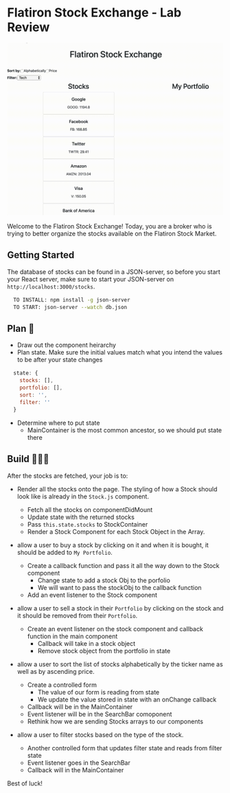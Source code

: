 # Flatiron Stock Exchange - Lab Review

![Clone Down Repo to See GIF](./stocks.gif)

Welcome to the Flatiron Stock Exchange!
Today, you are a broker who is trying to better organize the stocks available on the Flatiron Stock Market.

## Getting Started

The database of stocks can be found in a JSON-server, so before you start your React server, make sure to start your JSON-server on `http://localhost:3000/stocks`.

```bash
  TO INSTALL: npm install -g json-server
  TO START: json-server --watch db.json
```

## Plan 📝

* Draw out the component heirarchy
* Plan state. Make sure the initial values match what you intend the values to be after your state changes

```javascript
  state: {
    stocks: [],
    portfolio: [],
    sort: '',
    filter: ''
  }
```

* Determine where to put state
  * MainContainer is the most common ancestor, so we should put state there

## Build 👷🏾‍♀️

After the stocks are fetched, your job is to:

* Render all the stocks onto the page. The styling of how a Stock should look like is already in the `Stock.js` component.
  * Fetch all the stocks on componentDidMount
  * Update state with the returned stocks
  * Pass ```this.state.stocks``` to StockContainer
  * Render a Stock Component for each Stock Object in the Array.
  
* allow a user to buy a stock by clicking on it and when it is bought, it should be added to `My Portfolio`.
  * Create a callback function and pass it all the way down to the Stock component
    * Change state to add a stock Obj to the porfolio
    * We will want to pass the stockObj to the callback function
  * Add an event listener to the Stock component

* allow a user to sell a stock in their `Portfolio` by clicking on the stock and it should be removed from their `Portfolio`.
  * Create an event listener on the stock component and callback function in the main component
    * Callback will take in a stock object
    * Remove stock object from the portfolio in state

* allow a user to sort the list of stocks alphabetically by the ticker name as well as by ascending price.
  * Create a controlled form
    * The value of our form is reading from state
    * We update the value stored in state with an onChange callback
  * Callback will be in the MainContainer
  * Event listener will be in the SearchBar comoponent
  * Rethink how we are sending Stocks arrays to our components

* allow a user to filter stocks based on the type of the stock.
  * Another controlled form that updates filter state and reads from filter state
  * Event listener goes in the SearchBar
  * Callback will in the MainContainer

Best of luck!

